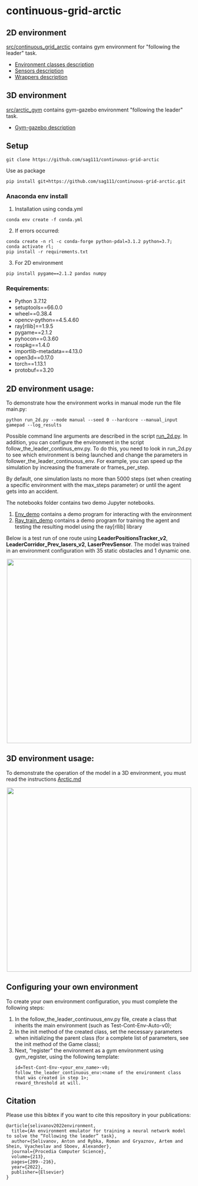 # continuous-grid-arctic

## 2D environment
[src/continuous_grid_arctic](src/continuous_grid_arctic) contains gym environment for "following the leader" task. 

- [Environment classes description](docs/README.md)
- [Sensors description](docs/Sensors.md)
- [Wrappers description](docs/Wrappers.md)

## 3D environment
[src/arctic_gym](src/arctic_gym) contains gym-gazebo environment "following the leader" task.

- [Gym-gazebo description](docs/Arctic.md)

## Setup
```
git clone https://github.com/sag111/continuous-grid-arctic
```
Use as package
```
pip install git+https://github.com/sag111/continuous-grid-arctic.git
```

### Anaconda env install
1. Installation using conda.yml 
``` 
conda env create -f conda.yml 
```

2. If errors occurred:
``` 
conda create -n rl -c conda-forge python-pdal=3.1.2 python=3.7; 
conda activate rl;
pip install -r requirements.txt
```

3. For 2D environment 
```
pip install pygame==2.1.2 pandas numpy
``` 

### Requirements:
- Python 3.7.12
- setuptools==66.0.0
- wheel==0.38.4
- opencv-python==4.5.4.60
- ray\[rllib\]==1.9.5
- pygame==2.1.2
- pyhocon==0.3.60
- rospkg==1.4.0
- importlib-metadata==4.13.0
- open3d==0.17.0
- torch==1.13.1
- protobuf==3.20

## 2D environment usage:
To demonstrate how the environment works in manual mode run the file main.py:
```
python run_2d.py --mode manual --seed 0 --hardcore --manual_input gamepad --log_results
```
Possible command line arguments are described in the script [run_2d.py](src/run_2d.py). In addition, you can configure 
the environment in the script follow_the_leader_continus_env.py. To do this, you need to look in run_2d.py to see which 
environment is being launched and change the parameters in follower_the_leader_continuous_env. For example, you can 
speed up the simulation by increasing the framerate or frames_per_step.

By default, one simulation lasts no more than 5000 steps (set when creating a specific environment with the max_steps 
parameter) or until the agent gets into an accident.

The notebooks folder contains two demo Jupyter notebooks.
1. [Env_demo](src/continuous_grid_arctic/notebooks/Env_demo.ipynb) contains a demo program for interacting with 
the environment
2. [Ray_train_demo](src/continuous_grid_arctic/notebooks/Ray_train_demo.ipynb) contains a demo program for training the 
agent and testing the resulting model using the ray[rllib] library

Below is a test run of one route using **LeaderPositionsTracker_v2**, **LeaderCorridor_Prev_lasers_v2**, 
**LaserPrevSensor**. The model was trained in an environment configuration with 35 static obstacles and 1 dynamic one.

<p align="center">
<img src="src/continuous_grid_arctic/figures/demo_video.gif" width="500">
</p>

## 3D environment usage:

To demonstrate the operation of the model in a 3D environment, you must read the instructions 
[Arctic.md](docs%2FArctic.md)
<p align="center">
<img src="src/arctic_gym/figures/demo_gazebo.gif" width="500">
</p>

## Configuring your own environment
To create your own environment configuration, you must complete the following steps:
1. In the follow_the_leader_continuous_env.py file, create a class that inherits the main environment 
(such as Test-Cont-Env-Auto-v0);
2. In the init method of the created class, set the necessary parameters when initializing the parent class (for a 
complete list of parameters, see the init method of the Game class);
3. Next, “register” the environment as a gym environment using gym_register, using the following template:
   ```
   id=Test-Cont-Env-<your_env_name>-v0;
   follow_the_leader_continuous_env:<name of the environment class that was created in step 1>;
   reward_threshold at will.
   ```

## Citation

Please use this bibtex if you want to cite this repository in your publications:
```
@article{selivanov2022environment,
  title={An environment emulator for training a neural network model to solve the “Following the leader” task},
  author={Selivanov, Anton and Rybka, Roman and Gryaznov, Artem and Shein, Vyacheslav and Sboev, Alexander},
  journal={Procedia Computer Science},
  volume={213},
  pages={209--216},
  year={2022},
  publisher={Elsevier}
}
```
